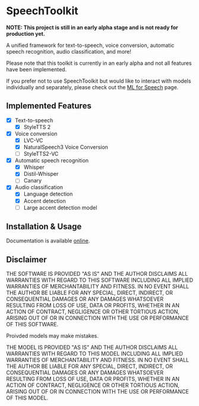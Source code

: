 # SpeechToolkit

**NOTE: This project is still in an early alpha stage and is not ready for production yet.**

A unified framework for text-to-speech, voice conversion, automatic speech recognition, audio classification, and more!

Please note that this toolkit is currently in an early alpha and not all features have been implemented.

If you prefer not to use SpeechToolkit but would like to interact with models individually and separately, please check out the [ML for Speech](https://github.com/ml-for-speech) page.

## Implemented Features

- [x] Text-to-speech
  - [x] StyleTTS 2
- [x] Voice conversion
  - [x] LVC-VC
  - [x] NaturalSpeech3 Voice Conversion
  - [ ] StyleTTS2-VC
- [x] Automatic speech recognition
  - [x] Whisper
  - [x] Distil-Whisper
  - [ ] Canary
- [x] Audio classification
  - [x] Language detection
  - [x] Accent detection
  - [ ] Large accent detection model

## Installation & Usage

Documentation is available [online](https://ml-for-speech.github.io/speechtoolkit).

## Disclaimer

THE SOFTWARE IS PROVIDED "AS IS" AND THE AUTHOR DISCLAIMS ALL WARRANTIES WITH REGARD TO THIS SOFTWARE INCLUDING ALL IMPLIED WARRANTIES OF MERCHANTABILITY AND FITNESS. IN NO EVENT SHALL THE AUTHOR BE LIABLE FOR ANY SPECIAL, DIRECT, INDIRECT, OR CONSEQUENTIAL DAMAGES OR ANY DAMAGES WHATSOEVER RESULTING FROM LOSS OF USE, DATA OR PROFITS, WHETHER IN AN ACTION OF CONTRACT, NEGLIGENCE OR OTHER TORTIOUS ACTION, ARISING OUT OF OR IN CONNECTION WITH THE USE OR PERFORMANCE OF THIS SOFTWARE.

Proivded models may make mistakes.

THE MODEL IS PROVIDED "AS IS" AND THE AUTHOR DISCLAIMS ALL WARRANTIES WITH REGARD TO THIS MODEL INCLUDING ALL IMPLIED WARRANTIES OF MERCHANTABILITY AND FITNESS. IN NO EVENT SHALL THE AUTHOR BE LIABLE FOR ANY SPECIAL, DIRECT, INDIRECT, OR CONSEQUENTIAL DAMAGES OR ANY DAMAGES WHATSOEVER RESULTING FROM LOSS OF USE, DATA OR PROFITS, WHETHER IN AN ACTION OF CONTRACT, NEGLIGENCE OR OTHER TORTIOUS ACTION, ARISING OUT OF OR IN CONNECTION WITH THE USE OR PERFORMANCE OF THIS MODEL.
